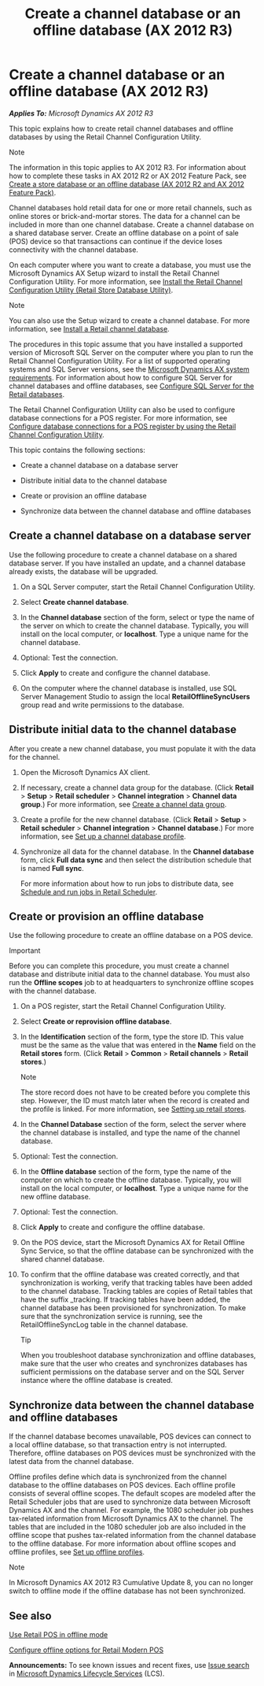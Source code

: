 ﻿---
title: Create a channel database or an offline database (AX 2012 R3)
TOCTitle: Create a channel database or an offline database (AX 2012 R3)
ms:assetid: e12bd6ab-e41f-494e-8b34-98abcee0217a
ms:mtpsurl: https://technet.microsoft.com/en-us/library/Hh575256(v=AX.60)
ms:contentKeyID: 39555421
ms.date: 05/18/2015
mtps_version: v=AX.60
---

# Create a channel database or an offline database (AX 2012 R3) 


_**Applies To:** Microsoft Dynamics AX 2012 R3_

This topic explains how to create retail channel databases and offline databases by using the Retail Channel Configuration Utility.


> [!NOTE]
> <P>The information in this topic applies to AX 2012 R3. For information about how to complete these tasks in AX 2012 R2 or AX 2012 Feature Pack, see <A href="create-a-store-database-or-an-offline-database-ax-2012-r2-and-ax-2012-feature-pack.md">Create a store database or an offline database (AX 2012 R2 and AX 2012 Feature Pack)</A>.</P>



Channel databases hold retail data for one or more retail channels, such as online stores or brick-and-mortar stores. The data for a channel can be included in more than one channel database. Create a channel database on a shared database server. Create an offline database on a point of sale (POS) device so that transactions can continue if the device loses connectivity with the channel database.

On each computer where you want to create a database, you must use the Microsoft Dynamics AX Setup wizard to install the Retail Channel Configuration Utility. For more information, see [Install the Retail Channel Configuration Utility (Retail Store Database Utility)](install-the-retail-channel-configuration-utility-retail-store-database-utility.md).


> [!NOTE]
> <P>You can also use the Setup wizard to create a channel database. For more information, see <A href="install-a-retail-channel-database.md">Install a Retail channel database</A>.</P>



The procedures in this topic assume that you have installed a supported version of Microsoft SQL Server on the computer where you plan to run the Retail Channel Configuration Utility. For a list of supported operating systems and SQL Server versions, see the [Microsoft Dynamics AX system requirements](http://go.microsoft.com/fwlink/?linkid=165377). For information about how to configure SQL Server for channel databases and offline databases, see [Configure SQL Server for the Retail databases](configure-sql-server-for-the-retail-databases.md).

The Retail Channel Configuration Utility can also be used to configure database connections for a POS register. For more information, see [Configure database connections for a POS register by using the Retail Channel Configuration Utility](configure-database-connections-for-a-pos-register-by-using-the-retail-channel-configuration-utility.md).

This topic contains the following sections:

  - Create a channel database on a database server

  - Distribute initial data to the channel database

  - Create or provision an offline database

  - Synchronize data between the channel database and offline databases

## Create a channel database on a database server

Use the following procedure to create a channel database on a shared database server. If you have installed an update, and a channel database already exists, the database will be upgraded.

1.  On a SQL Server computer, start the Retail Channel Configuration Utility.

2.  Select **Create channel database**.

3.  In the **Channel database** section of the form, select or type the name of the server on which to create the channel database. Typically, you will install on the local computer, or **localhost**. Type a unique name for the channel database.

4.  Optional: Test the connection.

5.  Click **Apply** to create and configure the channel database.

6.  On the computer where the channel database is installed, use SQL Server Management Studio to assign the local **RetailOfflineSyncUsers** group read and write permissions to the database.

## Distribute initial data to the channel database

After you create a new channel database, you must populate it with the data for the channel.

1.  Open the Microsoft Dynamics AX client.

2.  If necessary, create a channel data group for the database. (Click **Retail** \> **Setup** \> **Retail scheduler** \> **Channel integration** \> **Channel data group**.) For more information, see [Create a channel data group](create-a-channel-data-group.md).

3.  Create a profile for the new channel database. (Click **Retail** \> **Setup** \> **Retail scheduler** \> **Channel integration** \> **Channel database**.) For more information, see [Set up a channel database profile](set-up-a-channel-database-profile.md).

4.  Synchronize all data for the channel database. In the **Channel database** form, click **Full data sync** and then select the distribution schedule that is named **Full sync**.
    
    For more information about how to run jobs to distribute data, see [Schedule and run jobs in Retail Scheduler](schedule-and-run-jobs-in-retail-scheduler.md).

## Create or provision an offline database

Use the following procedure to create an offline database on a POS device.


> [!IMPORTANT]
> <P>Before you can complete this procedure, you must create a channel database and distribute initial data to the channel database. You must also run the <STRONG>Offline scopes</STRONG> job to at headquarters to synchronize offline scopes with the channel database.</P>



1.  On a POS register, start the Retail Channel Configuration Utility.

2.  Select **Create or reprovision offline database**.

3.  In the **Identification** section of the form, type the store ID. This value must be the same as the value that was entered in the **Name** field on the **Retail stores** form. (Click **Retail** \> **Common** \> **Retail channels** \> **Retail stores**.)
    

    > [!NOTE]
    > <P>The store record does not have to be created before you complete this step. However, the ID must match later when the record is created and the profile is linked. For more information, see <A href="setting-up-retail-stores.md">Setting up retail stores</A>.</P>



4.  In the **Channel Database** section of the form, select the server where the channel database is installed, and type the name of the channel database.

5.  Optional: Test the connection.

6.  In the **Offline database** section of the form, type the name of the computer on which to create the offline database. Typically, you will install on the local computer, or **localhost**. Type a unique name for the new offline database.

7.  Optional: Test the connection.

8.  Click **Apply** to create and configure the offline database.

9.  On the POS device, start the Microsoft Dynamics AX for Retail Offline Sync Service, so that the offline database can be synchronized with the shared channel database.

10. To confirm that the offline database was created correctly, and that synchronization is working, verify that tracking tables have been added to the channel database. Tracking tables are copies of Retail tables that have the suffix \_tracking. If tracking tables have been added, the channel database has been provisioned for synchronization. To make sure that the synchronization service is running, see the RetailOfflineSyncLog table in the channel database.
    

    > [!TIP]
    > <P>When you troubleshoot database synchronization and offline databases, make sure that the user who creates and synchronizes databases has sufficient permissions on the database server and on the SQL Server instance where the offline database is created.</P>



## Synchronize data between the channel database and offline databases

If the channel database becomes unavailable, POS devices can connect to a local offline database, so that transaction entry is not interrupted. Therefore, offline databases on POS devices must be synchronized with the latest data from the channel database.

Offline profiles define which data is synchronized from the channel database to the offline databases on POS devices. Each offline profile consists of several offline scopes. The default scopes are modeled after the Retail Scheduler jobs that are used to synchronize data between Microsoft Dynamics AX and the channel. For example, the 1080 scheduler job pushes tax-related information from Microsoft Dynamics AX to the channel. The tables that are included in the 1080 scheduler job are also included in the offline scope that pushes tax-related information from the channel database to the offline database. For more information about offline scopes and offline profiles, see [Set up offline profiles](set-up-offline-profiles.md).


> [!NOTE]
> <P>In Microsoft Dynamics AX 2012 R3 Cumulative Update 8, you can no longer switch to offline mode if the offline database has not been synchronized.</P>



## See also

[Use Retail POS in offline mode](use-retail-pos-in-offline-mode.md)

[Configure offline options for Retail Modern POS](configure-offline-options-for-retail-modern-pos.md)

  
**Announcements:** To see known issues and recent fixes, use [Issue search](http://go.microsoft.com/fwlink/?linkid=389258) in [Microsoft Dynamics Lifecycle Services](http://go.microsoft.com/fwlink/?linkid=306505) (LCS).

